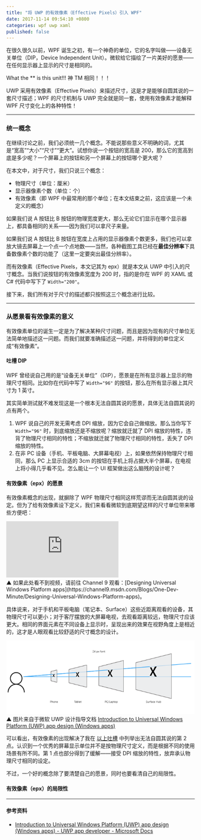 ```yaml
---
title: "将 UWP 的有效像素（Effective Pixels）引入 WPF"
date: 2017-11-14 09:54:10 +0800
categories: wpf uwp xaml
published: false
---
```


在很久很久以前，WPF 诞生之初，有一个神奇的单位，它的名字叫做——设备无关单位（DIP，Device Independent Unit）。微软给它描绘了一片美好的愿景——在任何显示器上显示的尺寸是相同的。

What the ** is this unit!!! 神 TM 相同！！！

UWP 采用有效像素（Effective Pixels）来描述尺寸，这是才是能够自圆其说的一套尺寸描述；WPF 的尺寸机制与 UWP 完全就是同一套，使用有效像素才能解释 WPF 尺寸变化上的各种特性！

---

<div id="toc"></div>

### 统一概念

在继续讨论之前，我们必须统一几个概念。不能说那些意义不明确的词，尤其是“宽高”“大小”“尺寸”“更大”。试想你说一个按钮的宽高是 200，那么它的宽高到底是多少呢？一个屏幕上的按钮和另一个屏幕上的按钮哪个更大呢？

在本文中，对于尺寸，我们只说三个概念：

- 物理尺寸（单位：厘米）
- 显示器像素个数（单位：个）
- 有效像素（即 WPF 中最常用的那个单位；在本文结束之前，这应该是一个未定义的概念）

如果我们说 A 按钮比 B 按钮的物理宽度更大，那么无论它们显示在哪个显示器上，都具备相同的关系——因为我们可以拿尺子来量。

如果我们说 A 按钮比 B 按钮在宽度上占用的显示器像素个数更多，我们也可以拿放大镜去屏幕上一个点一个点地数——当然，各种截图工具已经在**最佳分辨率**下具备数像素个数的功能了（这里一定要突出最佳分辨率）。

而有效像素（Effective Pixels，本文记其为 epx）就是本文从 UWP 中引入的尺寸概念。当我们说按钮的有效像素宽度为 200 时，指的是你在 WPF 的 XAML 或 C# 代码中写下了 `Width="200"`。

接下来，我们所有对于尺寸的描述都只按照这三个概念进行比较。

---

### 从愿景看有效像素的意义

有效像素单位的诞生一定是为了解决某种尺寸问题，而且是因为现有的尺寸单位无法简单地描述这一问题。而我们就要准确描述这一问题，并将得到的单位定义成“有效像素”。

#### 吐槽 DIP

WPF 曾经说自己用的是“设备无关单位”（DIP），愿景是在所有显示器上显示的物理尺寸相同。比如你在代码中写了 `Width="96"` 的按钮，那么在所有显示器上其尺寸为 1 英寸。

其实简单测试就不难发现这是一个根本无法自圆其说的愿景，具体无法自圆其说的点有两个。

1. WPF 说自己的开发无需考虑 DPI 缩放，因为它会自己做缩放。那么当你写下 `Width="96"` 时，到底缩放还是不缩放呢？缩放就迁就了 DPI 缩放的特性，违背了物理尺寸相同的特性；不缩放就迁就了物理尺寸相同的特性，丢失了 DPI 缩放的特性。
1. 在非 PC 设备（手机、平板电脑、大屏幕电视）上，如果依然保持物理尺寸相同，那么 PC 上显示合适的 3cm 的按钮在手机上将占据大半个屏幕，在电视上将小得几乎看不见。怎么能让一个 UI 框架做出这么脑残的设计呢？

#### 有效像素（epx）的愿景

有效像素概念的出现，就摒除了 WPF 物理尺寸相同这样荒谬而无法自圆其说的设定。但为了给有效像素设下定义，我们来看看微软到底期望这样的尺寸单位带来哪些方便吧：

<div class="video-container">
<iframe class="video" src="https://www.youtube.com/embed/X_03JKvnIls" frameborder="0" gesture="media" allowfullscreen></iframe>
</div>  
▲ 如果此处看不到视频，请前往 Channel 9 观看：[Designing Universal Windows Platform apps](https://channel9.msdn.com/Blogs/One-Dev-Minute/Designing-Universal-Windows-Platform-apps)。

具体说来，对于手机和平板电脑（笔记本、Surface）这些近距离观看的设备，其物理尺寸可以更小；对于客厅摆放的大屏幕电视，去观看距离较远，物理尺寸应该更大。相同的界面元素在不同设备上显示时，呈现出来的效果在视野角度上是相近的，这才是人眼观看比较舒适的尺寸概念的设计。

![视野角度相近](/static/posts/2017-11-14-09-48-42.png)  
▲ 图片来自于微软 UWP 设计指导文档 [Introduction to Universal Windows Platform (UWP) app design (Windows apps)](https://docs.microsoft.com/en-us/windows/uwp/design/basics/design-and-ui-intro)

可以看出，有效像素的出现解决了我在 [以上吐槽](#%E5%90%90%E6%A7%BD-dip) 中列举出无法自圆其说的第 2 点。认识到一个优秀的屏幕显示单位并不是按物理尺寸定义，而是根据不同的使用场景有所不同。第 1 点也部分得到了缓解——接受 DPI 缩放的特性，放弃承认物理尺寸相同的设定。

不过，一个好的概念除了要清楚自己的愿景，同时也要看清自己的局限性。

#### 有效像素（epx）的局限性



---

#### 参考资料

- [Introduction to Universal Windows Platform (UWP) app design (Windows apps) - UWP app developer - Microsoft Docs](https://docs.microsoft.com/en-us/windows/uwp/design/basics/design-and-ui-intro)
